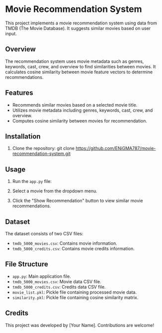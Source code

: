 # Movie Recommendation System

This project implements a movie recommendation system using data from TMDB (The Movie Database). It suggests similar movies based on user input.

## Overview

The recommendation system uses movie metadata such as genres, keywords, cast, crew, and overview to find similarities between movies. It calculates cosine similarity between movie feature vectors to determine recommendations.

## Features

- Recommends similar movies based on a selected movie title.
- Utilizes movie metadata including genres, keywords, cast, crew, and overview.
- Computes cosine similarity between movies for recommendation.

## Installation

1. Clone the repository:
git clone https://github.com/ENiGMA787/movie-recommendation-system.git


## Usage

1. Run the `app.py` file:


2. Select a movie from the dropdown menu.
3. Click the "Show Recommendation" button to view similar movie recommendations.

## Dataset

The dataset consists of two CSV files:
- `tmdb_5000_movies.csv`: Contains movie information.
- `tmdb_5000_credits.csv`: Contains movie credits information.

## File Structure

- `app.py`: Main application file.
- `tmdb_5000_movies.csv`: Movie data CSV file.
- `tmdb_5000_credits.csv`: Credits data CSV file.
- `movie_list.pkl`: Pickle file containing processed movie data.
- `similarity.pkl`: Pickle file containing cosine similarity matrix.

## Credits

This project was developed by [Your Name]. Contributions are welcome!

